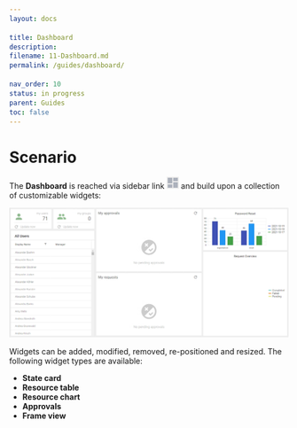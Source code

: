 ```yaml
---
layout: docs

title: Dashboard
description:
filename: 11-Dashboard.md
permalink: /guides/dashboard/

nav_order: 10
status: in progress
parent: Guides
toc: false
---
```


# Scenario

The **Dashboard** is reached via sidebar link ![image.png](/img/image-6066fb7e-6ac8-4447-ac57-9c89b59d6621.png) and build upon a collection of customizable widgets:

![image.png](/img/image-92158324-2f95-4f38-a259-75f804949633.png)

Widgets can be added, modified, removed, re-positioned and resized. The following widget types are available:

- **State card**
- **Resource table**
- **Resource chart**
- **Approvals**
- **Frame view**
